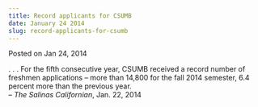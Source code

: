 ```yaml
---
title: Record applicants for CSUMB
date: January 24 2014
slug: record-applicants-for-csumb
---
```


 



<span class="date">Posted on Jan 24, 2014    </span>
<p>. . . For the fifth consecutive year, CSUMB received a record
number of freshmen applications &#x2013; more than 14,800 for the fall
2014 semester, 6.4 percent more than the previous year.<br>
&#x2013; <em>The Salinas Californian</em>, Jan. 22, 2014</br></p>





```
